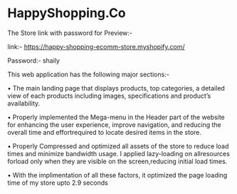 # HappyShopping.Co
The Store link with password for Preview:-

link:- https://happy-shopping-ecomm-store.myshopify.com/

Password:- shaily

This web application has the following major sections:-

• The main landing page that displays products, top categories, a detailed view of
each products including images, specifications and product’s availability.

• Properly implemented the Mega-menu in the Header part of the website for
enhancing the user experience, improve navigation, and reducing the overall
time and effortrequired to locate desired items in the store.

• Properly Compressed and optimized all assets of the store to reduce load times
and minimize bandwidth usage. I applied lazy-loading on allresources forload
only when they are visible on the screen,reducing initial load times.

• With the implimentation of all these factors, it optimized the page loading time
of my store upto 2.9 seconds
